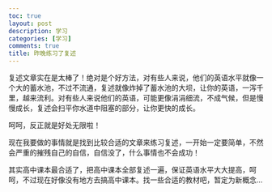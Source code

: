 ```yaml
---
toc: true
layout: post
description: 学习
categories: [学习]
comments: true
title: 昨晚练习了复述
---
```


复述文章实在是太棒了！绝对是个好方法，对有些人来说，他们的英语水平就像一个大的蓄水池，不过不流通，复述就像炸掉了蓄水池的大坝，让你的英语，一泻千里，越来流利。对有些人来说他们的英语，可能更像涓涓细流，不成气候，但是慢慢成长，复述会扫平你水道中阻塞的部分，让你更快的成长。

呵呵，反正就是好处无限啦！

现在我要做的事情就是找到比较合适的文章来练习复述，一开始一定要简单，不然会严重的摧残自己的自信，自信没了，什么事情也不会成功！

其实高中课本最合适了，把高中课本全部复述一遍，保证英语水平大大提高，呵呵，不过现在好像没有地方去搞高中课本。找一些合适的教材吧，暂定为新概念…